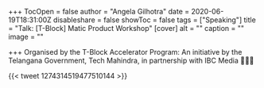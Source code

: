 +++
TocOpen = false
author = "Angela Gilhotra"
date = 2020-06-19T18:31:00Z
disableshare = false
showToc = false
tags = ["Speaking"]
title = "Talk: [T-Block] Matic Product Workshop"
[cover]
alt = ""
caption = ""
image = ""

+++
Organised by the T-Block Accelerator Program: An initiative by the Telangana Government, Tech Mahindra, in partnership with IBC Media 👩🏻‍💻

{{< tweet 1274314519477510144 >}}